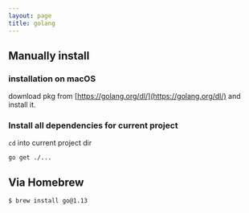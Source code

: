 ```yaml
---
layout: page
title: golang
---
```


## Manually install

### installation on macOS

download pkg from [https://golang.org/dl/](https://golang.org/dl/) and install it.

### Install all dependencies for current project

`cd` into current project dir

```
go get ./...
```

## Via Homebrew

```
$ brew install go@1.13
```
